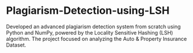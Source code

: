 # Plagiarism-Detection-using-LSH
Developed an advanced plagiarism detection system from scratch using Python and NumPy, powered by the Locality Sensitive Hashing (LSH) algorithm. The project focused on analyzing the Auto &amp; Property Insurance Dataset.
